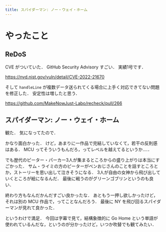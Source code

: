 ```yaml
---
title: スパイダーマン: ノー・ウェイ・ホーム
---
```


# やったこと

## ReDoS

CVE がついていた．
GitHub Security Advisory すごい．
実績1号です．

<https://nvd.nist.gov/vuln/detail/CVE-2022-21670>

そして `handleLine` が複数データ送られてくる場合に上手く対応できてない問題を修正した．
安定性は増したと思う．

<https://github.com/MakeNowJust-Labo/recheck/pull/266>

## スパイダーマン: ノー・ウェイ・ホーム

観た．
気になってたので．

かなり面白かった．
けど，あまりに一作品で完結していなくて，若干の反則感はある．
MCU ってそういうもんだろ，ってレベルを越えてるというか‥‥．

でも歴代のピーター・パーカー3人が集まるところからの盛り上がりは本当にすごかった．
サム・ライミの方のピーターがベンおじさんのことを話すところとか，ストーリーを思い出して泣きそうになる．
3人が自由の女神から飛び出していくところが絵になるんだ．
最後に戦うのがグリーンゴブリンというのも良い．

終わり方もなんだかんだすごい良かったな．
あともう一押し欲しかったけど，それは別の MCU 作品で，ってことなんだろう．
最後に NY を飛び回るスパイダーマンが見れて良かった．

というわけで満足．
今回は字幕で見て，結構象徴的に Go Home という単語が使われているんだな，というのが分かったけど，いつか吹替でも観てみたい．
